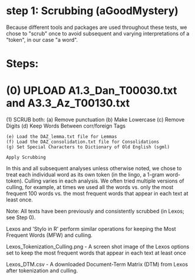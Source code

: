 # step 1: Scrubbing (aGoodMystery)

Because different tools and packages are used throughout these tests, we
chose to "scrub" once to avoid subsequent and varying interpretations of a "token",
in our case "a word".

Steps:
=====================================================================
(0) UPLOAD A1.3_Dan_T00030.txt and A3.3_Az_T00130.txt
=====================================================================
(1) SCRUB both:
    (a) Remove punctuation
    (b) Make Lowercase
    (c) Remove Digits
    (d) Keep Words Between corr/foreign Tags

    (e) Load the DAZ_lemma.txt file for Lemmas
    (f) Load the DAZ_consolidation.txt file for Consolidations
    (g) Set Special Characters to Dictionary of Old English (sgml)

    Apply Scrubbing




In this and all subsequent analyses unless otherwise noted, we chose to treat each individual word as its own token (in the lingo, a 1-gram word-token). Culling varies in each analysis. We often tried multiple versions of culling, for example, at times we used all the words vs. only the most frequent 100 words vs. the most frequent words that appear in each text at least once.

Note:
All texts have been previously and consistently scrubbed (in Lexos; see Step 0).

Lexos and 'Stylo in R' perform similar operations for keeping the Most Frequent Words (MFW) and culling.

Lexos_Tokenization_Culling.png - A screen shot image of the Lexos options set to keep the most frequent words that appear in each text at least once

Lexos_DTM.csv - A downloaded Document-Term Matrix (DTM) from Lexos after tokenization and culling. 


